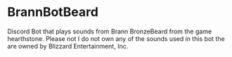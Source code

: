 # BrannBotBeard
Discord Bot that plays sounds from Brann BronzeBeard from the game hearthstone. Please not I do not own any of the sounds used in this bot the are owned by Blizzard Entertainment, Inc.
